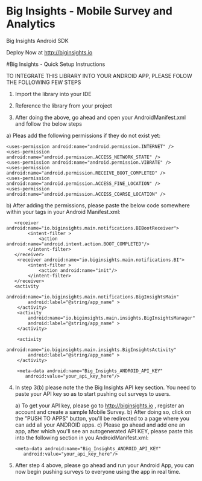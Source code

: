 # Big Insights - Mobile Survey and Analytics
Big Insights Android SDK

Deploy Now at http://biginsights.io




#Big Insights - Quick Setup Instructions

TO INTEGRATE THIS LIBRARY INTO YOUR ANDROID APP, PLEASE FOLOW THE FOLLOWING FEW STEPS

1. Import the library into your IDE

2. Reference the library from your project

3. After doing the above, go ahead and open your AndroidManifest.xml and follow the below steps

 a) Pleas add the following permissions if they do not exist yet:
 
	<uses-permission android:name="android.permission.INTERNET" />
	<uses-permission android:name="android.permission.ACCESS_NETWORK_STATE" />
    <uses-permission android:name="android.permission.VIBRATE" />
    <uses-permission android:name="android.permission.RECEIVE_BOOT_COMPLETED" />
    <uses-permission android:name="android.permission.ACCESS_FINE_LOCATION" />
    <uses-permission android:name="android.permission.ACCESS_COARSE_LOCATION" />
	
	
 b) After adding the permissions, please paste the below code somewhere within your <application></application> tags in your Android    Manifest.xml:

  <!--Initialize Big Insights-->
 <service android:name="io.biginsights.main.notifications.BigInsightsService" />
        <service android:name="io.biginsights.main.notifications.BIPushService" />
         
       <receiver android:name="io.biginsights.main.notifications.BIBootReceiver">
		    <intent-filter >
		        <action android:name="android.intent.action.BOOT_COMPLETED"/>
		    </intent-filter>
       </receiver>
        <receiver android:name="io.biginsights.main.notifications.BI">
		    <intent-filter >
		        <action android:name="init"/>
		    </intent-filter>
       </receiver>
       <activity
            android:name="io.biginsights.main.notifications.BigInsightsMain"
            android:label="@string/app_name" >
        </activity>
        <activity
            android:name="io.biginsights.main.insights.BigInsightsManager"
            android:label="@string/app_name" >
        </activity>
        
        <activity
            android:name="io.biginsights.main.insights.BigInsightsActivity"
            android:label="@string/app_name" >
        </activity>
        
        <meta-data android:name="Big_Insights_ANDROID_API_KEY"
           android:value="your_api_key_here"/>
		   
   <!--End Big Insights-->
   
   
 4. In step 3(b) please note the the Big Insights API key section. You need to paste your API key so as to start pushing out surveys to users.
     
	 a) To get your API key, please go to http://biginsights.io , register an account and create a sample Mobile Survey. 
	 b) After doing so, click on the "PUSH TO APPS" button, you'll be redirected to a page where you can add all your ANDROID apps. 
	 c) Please go ahead and add one an app, after which you'll see an autogenerated API KEY, please paste this into the following section in you AndroidManifest.xml:
	 	 
        <meta-data android:name="Big_Insights_ANDROID_API_KEY"
           android:value="your_api_key_here"/>
		   
5. After step 4 above, please go ahead and run your Android App, you can now begin pushing surveys to everyone using the app in real time.

